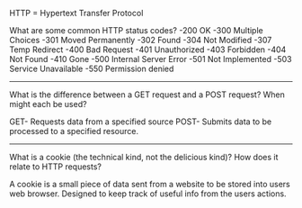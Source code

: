 HTTP = Hypertext Transfer Protocol


What are some common HTTP status codes?
-200 OK
-300 Multiple Choices
-301 Moved Permanently
-302 Found
-304 Not Modified
-307 Temp Redirect
-400 Bad Request
-401 Unauthorized
-403 Forbidden
-404 Not Found
-410 Gone
-500 Internal Server Error
-501 Not Implemented
-503 Service Unavailable
-550 Permission denied
____________________________________________

What is the difference between a GET request and a POST request? When might each be used?

GET- Requests data from a specified source
POST- Submits data to be processed to a specified resource.
____________________________________________

What is a cookie (the technical kind, not the delicious kind)? How does it relate to HTTP requests?

A cookie is a small piece of data sent from a website to be stored into users web browser. Designed to keep track of useful info from the users actions.